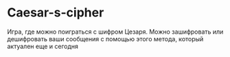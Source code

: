 # Caesar-s-cipher
Игра, где можно поиграться с шифром Цезаря. Можно зашифровать или дешифровать ваши сообщения с помощью этого метода, который актуален еще и сегодня
